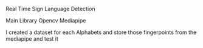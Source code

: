 Real Time Sign Language Detection

Main Library
Opencv
Mediapipe

I created a dataset for each Alphabets and store those fingerpoints from the mediapipe and test it

